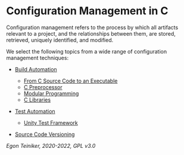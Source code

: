 # Configuration Management in C

Configuration management refers to the process by which all artifacts relevant to a project, and the relationships between them, are stored, retrieved, uniquely identified, and modified.

We select the following topics from a wide range of configuration management techniques:

* [Build Automation](building)
   * [From C Source Code to an Executable](building/c-build-steps)
   * [C Preprocessor](../programming-c/c-advanced/preprocessor)
   * [Modular Programming](../programming-c/c-advanced/modules)
   * [C Libraries](building/string-operations-lib-static)

* [Test Automation](testing)
   * [Unity Test Framework](testing/unit-tests/) 

* [Source Code Versioning](versioning) 

        
*Egon Teiniker, 2020-2022, GPL v3.0*         
